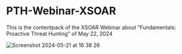 # PTH-Webinar-XSOAR
This is the contentpack of the XSOAR Webinar about "Fundamentals: Proactive Threat Hunting" of May 22, 2024


![Screenshot 2024-05-21 at 16 38 26](https://github.com/johestephan/PTH-Webinar-XSOAR/assets/7138386/6a18a7d1-6857-4055-8084-9b6f7dd85cc4)


